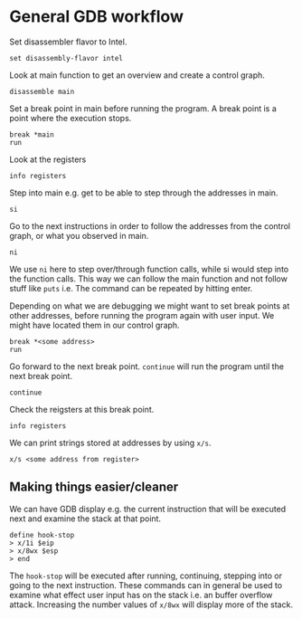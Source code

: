 # General GDB workflow
Set disassembler flavor to Intel.
```
set disassembly-flavor intel 
```
Look at main function to get an overview and create a control graph.
```
disassemble main
```
Set a break point in main before running the program. A break point is a point where the execution stops.
```
break *main
run
```
Look at the registers
```
info registers
```
Step into main e.g. get to be able to step through the addresses in main.
```
si
```
Go to the next instructions in order to follow the addresses from the control graph, or what you observed in main.
```
ni
```
We use ```ni``` here to step over/through function calls, while si would step into the function calls. This way we can follow the main function and not follow stuff like ```puts``` i.e. 
The command can be repeated by hitting enter. 

Depending on what we are debugging we might want to set break points at other addresses, before running the program again with user input. We might have located them in our control graph.
```
break *<some address>
run
```
Go forward to the next break point. ```continue``` will run the program until the next break point.
```
continue
```
Check the reigsters at this break point.
```
info registers
```
We can print strings stored at addresses by using ```x/s```.
```
x/s <some address from register>
```
## Making things easier/cleaner
We can have GDB display e.g. the current instruction that will be executed next and examine the stack at that point.
```
define hook-stop
> x/1i $eip
> x/8wx $esp
> end
```
The ```hook-stop``` will be executed after running, continuing, stepping into or going to the next instruction. These commands can in general be used to examine what effect user input has on the stack i.e. an buffer overflow attack. Increasing the number values of ```x/8wx``` will display more of the stack.
